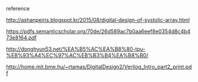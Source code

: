 reference

http://ashanpeiris.blogspot.kr/2015/08/digital-design-of-systolic-array.html


https://pdfs.semanticscholar.org/70de/26d589ac7b0aa6eef8e0354d8c4b473e8164.pdf 

http://donghyun53.net/%EA%B5%AC%EA%B8%80-tpu-%EB%93%A4%EC%97%AC%EB%B3%B4%EA%B8%B0/


http://home.mit.bme.hu/~rtamas/DigitalDesign2/Verilog_Intro_part2_print.pdf
